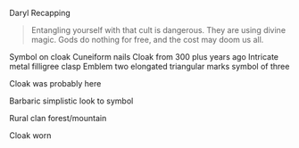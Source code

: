 Daryl Recapping

> Entangling yourself with that cult is dangerous. They are using divine magic. Gods do nothing for free, and the cost may doom us all.

Symbol on cloak 
Cuneiform nails
Cloak from 300 plus years ago
Intricate metal filligree clasp
Emblem two elongated triangular marks
symbol of three

Cloak was probably here

Barbaric simplistic look to symbol

Rural clan forest/mountain

Cloak worn 

